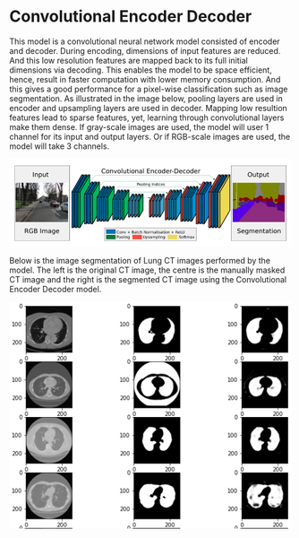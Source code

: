 # Convolutional Encoder Decoder

This model is a convolutional neural network model consisted of encoder and decoder.
During encoding, dimensions of input features are reduced. And this low resolution features are mapped back to 
its full initial dimensions via decoding. This enables the model to be space efficient, hence, result in faster 
computation with lower memory consumption. And this gives a good performance for a pixel-wise classification such as
image segmentation. As illustrated in the image below, pooling layers are used in encoder and upsampling layers are used in decoder. 
Mapping low resultion features lead to sparse features, yet, learning through convolutional layers make them dense. 
If gray-scale images are used, the model will user 1 channel for its input and output layers. Or if RGB-scale images are used, 
the model will take 3 channels. 

![](https://github.com/TravisH0301/learning/blob/master/images/convolutional_encode_decode.png)

Below is the image segmentation of Lung CT images performed by the model. The left is the original CT image, the centre is the 
manually masked CT image and the right is the segmented CT image using the Convolutional Encoder Decoder model. 

![](https://github.com/TravisH0301/learning/blob/master/images/lung_ct.png)
